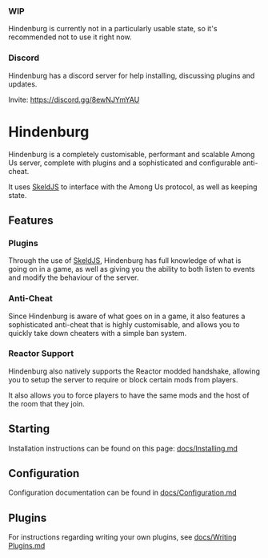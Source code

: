 ### WIP
Hindenburg is currently not in a particularly usable state, so it's recommended
not to use it right now.

### Discord

Hindenburg has a discord server for help installing, discussing plugins and updates.

Invite: https://discord.gg/8ewNJYmYAU

# Hindenburg
Hindenburg is a completely customisable, performant and scalable Among Us
server, complete with plugins and a sophisticated and configurable anti-cheat.

It uses [SkeldJS](https://github.com/SkeldJS/SkeldJS) to interface with the
Among Us protocol, as well as keeping state.

## Features

### Plugins
Through the use of [SkeldJS](https://github.com/SkeldJS/SkeldJS), Hindenburg
has full knowledge of what is going on in a game, as well as giving you the
ability to both listen to events and modify the behaviour of the server.

### Anti-Cheat
Since Hindenburg is aware of what goes on in a game, it also features a
sophisticated anti-cheat that is highly customisable, and allows you to quickly
take down cheaters with a simple ban system.

### Reactor Support
Hindenburg also natively supports the Reactor modded handshake, allowing you to
setup the server to require or block certain mods from players.

It also allows you to force players to have the same mods and the host of the
room that they join.

## Starting
Installation instructions can be found on this page: [docs/Installing.md](https://github.com/edqx/Hindenburg/blob/master/docs/Installing.md)

## Configuration
Configuration documentation can be found in [docs/Configuration.md](https://github.com/edqx/Hindenburg/blob/master/docs/Configuration.md)

## Plugins
For instructions regarding writing your own plugins, see [docs/Writing Plugins.md](https://github.com/edqx/Hindenburg/blob/master/docs/Writing%20Plugins.md)